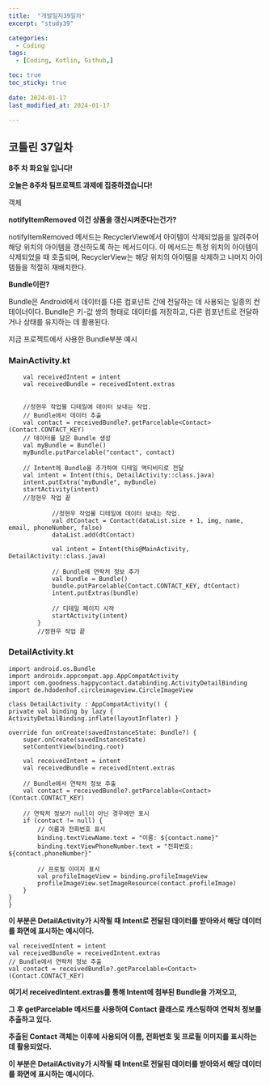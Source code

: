 ```yaml
---
title:  "개발일지39일차" 
excerpt: "study39"

categories:
  - Coding
tags:
  - [Coding, Kotlin, Github,]

toc: true
toc_sticky: true
 
date: 2024-01-17
last_modified_at: 2024-01-17

---
```



## 코틀린 37일차

**8주 차 화요일 입니다!**

**오늘은 8주차 팀프로젝트 과제에 집중하겠습니다!**

객체


**notifyItemRemoved 이건 상품을 갱신시켜준다는건가?**

notifyItemRemoved 메서드는 RecyclerView에서 아이템이 삭제되었음을 알려주어 해당 위치의 아이템을 갱신하도록 하는 메서드이다. 
이 메서드는 특정 위치의 아이템이 삭제되었을 때 호출되며,
RecyclerView는 해당 위치의 아이템을 삭제하고 나머지 아이템들을 적절히 재배치한다.

**Bundle이란?**

Bundle은 Android에서 데이터를 다른 컴포넌트 간에 전달하는 데 사용되는 일종의 컨테이너이다. 
Bundle은 키-값 쌍의 형태로 데이터를 저장하고, 다른 컴포넌트로 전달하거나 상태를 유지하는 데 활용된다.

지금 프로젝트에서 사용한 Bundle부분 예시 


### MainActivity.kt

		val receivedIntent = intent
		val receivedBundle = receivedIntent.extras


		//정현우 작업물 디테일에 데이터 보내는 작업.
		// Bundle에서 데이터 추출
		val contact = receivedBundle?.getParcelable<Contact>(Contact.CONTACT_KEY)
		// 데이터를 담은 Bundle 생성
		val myBundle = Bundle()
		myBundle.putParcelable("contact", contact)

		// Intent에 Bundle을 추가하여 디테일 액티비티로 전달
		val intent = Intent(this, DetailActivity::class.java)
		intent.putExtra("myBundle", myBundle)
		startActivity(intent)
		//정현우 작업 끝

  				//정현우 작업물 디테일에 데이터 보내는 작업.
				val dtContact = Contact(dataList.size + 1, img, name, email, phoneNumber, false)
				dataList.add(dtContact)

				val intent = Intent(this@MainActivity, DetailActivity::class.java)

				// Bundle에 연락처 정보 추가
				val bundle = Bundle()
				bundle.putParcelable(Contact.CONTACT_KEY, dtContact)
				intent.putExtras(bundle)

				// 디테일 페이지 시작
				startActivity(intent)
			}
			//정현우 작업 끝


### DetailActivity.kt

    import android.os.Bundle
    import androidx.appcompat.app.AppCompatActivity
    import com.goodness.happycontact.databinding.ActivityDetailBinding
    import de.hdodenhof.circleimageview.CircleImageView

    class DetailActivity : AppCompatActivity() {
    private val binding by lazy { ActivityDetailBinding.inflate(layoutInflater) }

    override fun onCreate(savedInstanceState: Bundle?) {
        super.onCreate(savedInstanceState)
        setContentView(binding.root)

        val receivedIntent = intent
        val receivedBundle = receivedIntent.extras

        // Bundle에서 연락처 정보 추출
        val contact = receivedBundle?.getParcelable<Contact>(Contact.CONTACT_KEY)

        // 연락처 정보가 null이 아닌 경우에만 표시
        if (contact != null) {
            // 이름과 전화번호 표시
            binding.textViewName.text = "이름: ${contact.name}"
            binding.textViewPhoneNumber.text = "전화번호: ${contact.phoneNumber}"

            // 프로필 이미지 표시
            val profileImageView = binding.profileImageView
            profileImageView.setImageResource(contact.profileImage)
        }
    }
    }

**이 부분은 DetailActivity가 시작될 때 Intent로 전달된 데이터를 받아와서 해당 데이터를 화면에 표시하는 예시이다.**

    val receivedIntent = intent
    val receivedBundle = receivedIntent.extras
    // Bundle에서 연락처 정보 추출
    val contact = receivedBundle?.getParcelable<Contact>(Contact.CONTACT_KEY)
    
**여기서 receivedIntent.extras를 통해 Intent에 첨부된 Bundle을 가져오고,** 

**그 후 getParcelable 메서드를 사용하여 Contact 클래스로 캐스팅하여 연락처 정보를 추출하고 있다.**

**추출된 Contact 객체는 이후에 사용되어 이름, 전화번호 및 프로필 이미지를 표시하는 데 활용되었다.**

**이 부분은 DetailActivity가 시작될 때 Intent로 전달된 데이터를 받아와서 해당 데이터를 화면에 표시하는 예시이다.**
